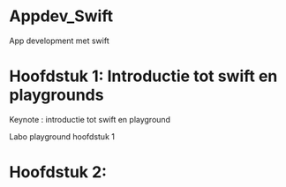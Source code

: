 # Appdev_Swift
App development met swift

# Hoofdstuk 1: Introductie tot swift en playgrounds
Keynote : introductie tot swift en playground

Labo playground hoofdstuk 1

# Hoofdstuk 2:
